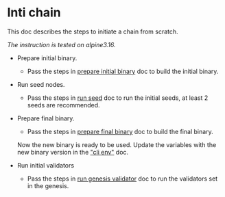 # Inti chain

This doc describes the steps to initiate a chain from scratch.

*The instruction is tested on alpine3.16.*

* Prepare initial binary.

  * Pass the steps in [prepare initial binary](prepare-initial-binary.md) doc to build the initial binary.

* Run seed nodes.

  * Pass the steps in [run seed](run-seed.md) doc to run the initial seeds, at least 2 seeds are recommended.

* Prepare final binary.

  * Pass the steps in [prepare final binary](prepare-final-binary.md) doc to build the final binary.

  Now the new binary is ready to be used.
  Update the variables with the new binary version in the ["cli env"](../cli-env.md) doc.

* Run initial validators

  * Pass the steps in [run genesis validator](run-genesis-validator.md) doc to run the validators set in the genesis.
